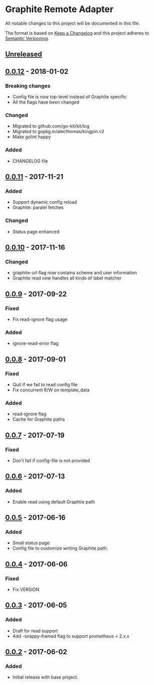 # Graphite Remote Adapter
All notable changes to this project will be documented in this file.

The format is based on [Keep a Changelog](http://keepachangelog.com/)
and this project adheres to [Semantic Versioning](http://semver.org/).

## [Unreleased]

## [0.0.12] - 2018-01-02
### Breaking changes
- Config file is now top-level instead of Graphite specific
- All the flags have been changed

### Changed
- Migrated to github.com/go-kit/kit/log
- Migrated to gopkg.in/alecthomas/kingpin.v2
- Make golint happy

### Added
- CHANGELOG file

## [0.0.11] - 2017-11-21
### Added
- Support dynamic config reload
- Graphite: paralel fetches

### Changed
- Status page enhanced

## [0.0.10] - 2017-11-16
### Changed
- graphite-url flag now contains scheme and user information
- Graphite read now handles all kinds of label matcher

## [0.0.9] - 2017-09-22
### Fixed
- Fix read-ignore flag usage

### Added
- ignore-read-error flag

## [0.0.8] - 2017-09-01
### Fixed
- Quit if we fail to read config file
- Fix concurrent R/W on template_data

### Added
- read-ignore flag
- Cache for Graphite paths

## [0.0.7] - 2017-07-19
### Fixed
- Don't fail if config-file is not provided

## [0.0.6] - 2017-07-13
### Added
- Enable read using default Graphtie path

## [0.0.5] - 2017-06-16
### Added
- Small status page
- Config file to customize writing Graphite path.

## [0.0.4] - 2017-06-06
### Fixed
- Fix VERSION

## [0.0.3] - 2017-06-05
### Added
- Draft for read support
- Add -snappy-framed flag to support prometheus < 2.x.x

## [0.0.2] - 2017-06-02
### Added
- Initial release with base project.

[Unreleased]: https://github.com/criteo/graphite-remote-adapter/compare/v0.0.12...HEAD
[0.0.12]: https://github.com/criteo/graphite-remote-adapter/compare/v0.0.11...v0.0.12
[0.0.11]: https://github.com/criteo/graphite-remote-adapter/compare/v0.0.10...v0.0.11
[0.0.10]: https://github.com/criteo/graphite-remote-adapter/compare/v0.0.9...v0.0.10
[0.0.9]: https://github.com/criteo/graphite-remote-adapter/compare/v0.0.8...v0.0.9
[0.0.8]: https://github.com/criteo/graphite-remote-adapter/compare/v0.0.7...v0.0.8
[0.0.7]: https://github.com/criteo/graphite-remote-adapter/compare/v0.0.6...v0.0.7
[0.0.6]: https://github.com/criteo/graphite-remote-adapter/compare/v0.0.5...v0.0.6
[0.0.5]: https://github.com/criteo/graphite-remote-adapter/compare/v0.0.4...v0.0.5
[0.0.4]: https://github.com/criteo/graphite-remote-adapter/compare/v0.0.3...v0.0.4
[0.0.3]: https://github.com/criteo/graphite-remote-adapter/compare/v0.0.2...v0.0.3
[0.0.2]: https://github.com/criteo/graphite-remote-adapter/compare/v0.0.2
